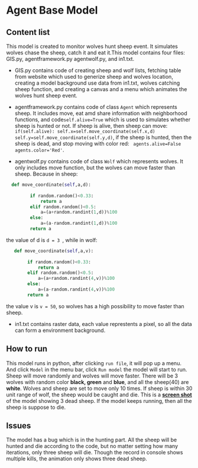 # Agent Base Model

## Content list
This model is created to monitor wolves hunt sheep event. It simulates wolves chase the sheep, catch it and eat it.This model contains four files: GIS.py, agentframework.py agentwolf.py, and in1.txt.

- GIS.py contains code of creating sheep and wolf lists, fetching table from website which used to generize sheep and wolves location, creating a model background use data from in1.txt, wolves catching sheep function,  and creating a canvas and a menu which animates the wolves hunt sheep event.

- agentframework.py contains code of class `Agent` which represents sheep. It includes move, eat amd share information with neighborhood functions, and code`self.alive=True` which is used to simulates whether sheep is hunted or not. If sheep is alive, then sheep can move: ```if(self.alive):
           self.x=self.move_coordinate(self.x,d)
           self.y=self.move_coordinate(self.y,d)```, if the sheep is hunted, then the sheep is dead, and stop moving with color red: ` agents.alive=False
         agents.color='Red'`.

- agentwolf.py contains code of class `Wolf` which represents wolves. It only includes move function, but the wolves can move faster than sheep. Because in sheep:
    
 ```python 
   def move_coordinate(self,a,d):
     
          if random.random()<0.33:
              return a
          elif random.random()<0.5:
              a=(a+random.randint(1,d))%100
          else:
              a=(a-random.randint(1,d))%100
          return a 
```
 the value of d is `d = 3 `, while in wolf:
  ```python
     def move_coordinate(self,a,v):
       
          if random.random()<0.33:
              return a
          elif random.random()<0.5:
              a=(a+random.randint(4,v))%100
          else:
              a=(a-random.randint(4,v))%100
          return a
```
  the value v is `v = 50`, so wolves has a high possibility to move faster than sheep.

- in1.txt contains raster data, each value represtents a pixel, so all the data can form a environment background.

## How to run
This model runs in python, after clicking `run file`, it will pop up a menu. And click `Model` in the menu bar, click `Run model` the model will start to run. Sheep will move randomly and wolves will move faster. There will be 3 wolves with random color **black, green** and **blue**, and all the sheep(40) are **white**. Wolves and sheep are set to move only 10 times. If sheep is within 30 unit range of wolf, the sheep would be caught and die. This is a **[screen shot](hunting.png)** of the model showing 3 dead sheep. If the model keeps running, then all the sheep is suppose to die.

## Issues
The model has a bug which is in the hunting part. All the sheep will be hunted and die according to the code, but no matter setting how many iterations, only three sheep will die. Though the record in console shows multiple kills, the animation only shows three dead sheep.

